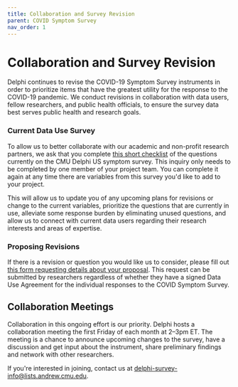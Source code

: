 ```yaml
---
title: Collaboration and Survey Revision
parent: COVID Symptom Survey
nav_order: 1
---
```


# Collaboration and Survey Revision

Delphi continues to revise the COVID-19 Symptom Survey instruments in order to
prioritize items that have the greatest utility for the response to the COVID-19
pandemic. We conduct revisions in collaboration with data users, fellow
researchers, and public health officials, to ensure the survey data best serves
public health and research goals.

### Current Data Use Survey

To allow us to better collaborate with our academic and non-profit research
partners, we ask that you complete [this short
checklist](http://cmu.ca1.qualtrics.com/jfe/form/SV_dnSQYuQZDkQhJ3f) of the
questions currently on the CMU Delphi US symptom survey. This inquiry only needs
to be completed by one member of your project team. You can complete it again at
any time there are variables from this survey you'd like to add to your project.

This will allow us to update you of any upcoming plans for revisions or change
to the current variables, prioritize the questions that are currently in use,
alleviate some response burden by eliminating unused questions, and allow us to
connect with current data users regarding their research interests and areas of
expertise.

### Proposing Revisions

If there is a revision or question you would like us to consider, please fill
out [this form requesting details about your
proposal](https://forms.gle/q6NS8fPJJofKQ9mM8). This request can be submitted by
researchers regardless of whether they have a signed Data Use Agreement for the
individual responses to the COVID Symptom Survey.

## Collaboration Meetings

Collaboration in this ongoing effort is our priority. Delphi hosts a
collaboration meeting the first Friday of each month at 2–3pm ET. The meeting is
a chance to announce upcoming changes to the survey, have a discussion and get
input about the instrument, share preliminary findings and network with other
researchers.

If you're interested in joining, contact us at
<delphi-survey-info@lists.andrew.cmu.edu>.
